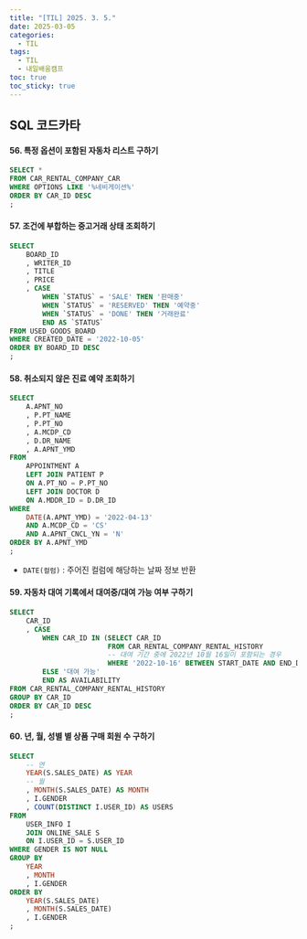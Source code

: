 ```yaml
---
title: "[TIL] 2025. 3. 5."
date: 2025-03-05
categories:
  - TIL
tags:
  - TIL
  - 내일배움캠프
toc: true
toc_sticky: true
---
```

## SQL 코드카타
#### 56. 특정 옵션이 포함된 자동차 리스트 구하기
```sql
SELECT *
FROM CAR_RENTAL_COMPANY_CAR
WHERE OPTIONS LIKE '%네비게이션%'
ORDER BY CAR_ID DESC
;
```

#### 57. 조건에 부합하는 중고거래 상태 조회하기
```sql
SELECT 
    BOARD_ID
    , WRITER_ID
    , TITLE
    , PRICE
    , CASE
        WHEN `STATUS` = 'SALE' THEN '판매중'
        WHEN `STATUS` = 'RESERVED' THEN '예약중'
        WHEN `STATUS` = 'DONE' THEN '거래완료'
        END AS `STATUS`
FROM USED_GOODS_BOARD
WHERE CREATED_DATE = '2022-10-05'
ORDER BY BOARD_ID DESC
;
```

#### 58. 취소되지 않은 진료 예약 조회하기
```sql
SELECT
    A.APNT_NO
    , P.PT_NAME
    , P.PT_NO
    , A.MCDP_CD
    , D.DR_NAME
    , A.APNT_YMD
FROM 
    APPOINTMENT A
    LEFT JOIN PATIENT P
    ON A.PT_NO = P.PT_NO
    LEFT JOIN DOCTOR D
    ON A.MDDR_ID = D.DR_ID
WHERE 
    DATE(A.APNT_YMD) = '2022-04-13'
    AND A.MCDP_CD = 'CS'
    AND A.APNT_CNCL_YN = 'N'
ORDER BY A.APNT_YMD
;
```
- ```DATE(컬럼)``` : 주어진 컬럼에 해당하는 날짜 정보 반환

#### 59. 자동차 대여 기록에서 대여중/대여 가능 여부 구하기
```sql
SELECT
    CAR_ID 
    , CASE
        WHEN CAR_ID IN (SELECT CAR_ID 
                        FROM CAR_RENTAL_COMPANY_RENTAL_HISTORY
                        -- 대여 기간 중에 2022년 10월 16일이 포함되는 경우
                        WHERE '2022-10-16' BETWEEN START_DATE AND END_DATE) THEN '대여중'
        ELSE '대여 가능'
        END AS AVAILABILITY
FROM CAR_RENTAL_COMPANY_RENTAL_HISTORY
GROUP BY CAR_ID
ORDER BY CAR_ID DESC
;
```

#### 60. 년, 월, 성별 별 상품 구매 회원 수 구하기
```sql
SELECT
	-- 연
    YEAR(S.SALES_DATE) AS YEAR
    -- 월
    , MONTH(S.SALES_DATE) AS MONTH
    , I.GENDER
    , COUNT(DISTINCT I.USER_ID) AS USERS
FROM
    USER_INFO I
    JOIN ONLINE_SALE S
    ON I.USER_ID = S.USER_ID
WHERE GENDER IS NOT NULL
GROUP BY 
    YEAR
    , MONTH
    , I.GENDER
ORDER BY
    YEAR(S.SALES_DATE)
    , MONTH(S.SALES_DATE)
    , I.GENDER
;
```